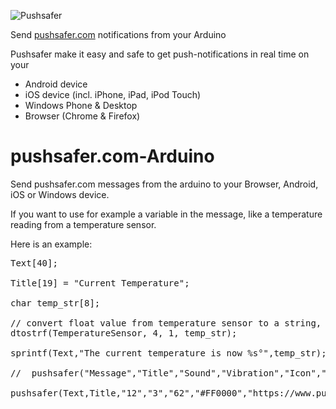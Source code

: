 ![Pushsafer](https://www.pushsafer.com/de/assets/logos/logo.png)

Send [pushsafer.com](https://www.pushsafer.com) notifications from your Arduino

Pushsafer make it easy and safe to get push-notifications in real time on your
- Android device
- iOS device (incl. iPhone, iPad, iPod Touch)
- Windows Phone & Desktop
- Browser (Chrome & Firefox)


# pushsafer.com-Arduino
Send pushsafer.com messages from the arduino to your Browser, Android, iOS or Windows device.

If you want to use for example a variable in the message, like a temperature reading from a temperature sensor.

Here is an example:

<pre>
Text[40];

Title[19] = "Current Temperature";

char temp_str[8];

// convert float value from temperature sensor to a string, where TemperatureSensor is a variable defined from a temperature sensor value
dtostrf(TemperatureSensor, 4, 1, temp_str);

sprintf(Text,"The current temperature is now %s°",temp_str);

//  pushsafer("Message","Title","Sound","Vibration","Icon","IconColor","URL","URLTitle","Time2Live","Priority","Retry","Expire","Answer","Device");  

pushsafer(Text,Title,"12","3","62","#FF0000","https://www.pushsafer.com","Open Pushsafer","0","2","60","6000","1","a");  

</pre>

